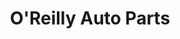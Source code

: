 ---
title: "O'Reilly Auto Parts"
url: /amarillo/oreilly-auto-parts-east-amarillo-boulevard/
shop: car parts
---